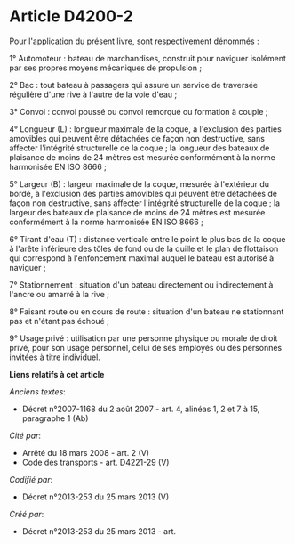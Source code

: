 # Article D4200-2

Pour l'application du présent livre, sont respectivement dénommés :

1° Automoteur : bateau de marchandises, construit pour naviguer isolément par ses propres moyens mécaniques de propulsion ;

2° Bac : tout bateau à passagers qui assure un service de traversée régulière d'une rive à l'autre de la voie d'eau ;

3° Convoi : convoi poussé ou convoi remorqué ou formation à couple ;

4° Longueur (L) : longueur maximale de la coque, à l'exclusion des parties amovibles qui peuvent être détachées de façon non
destructive, sans affecter l'intégrité structurelle de la coque ; la longueur des bateaux de plaisance de moins de 24 mètres
est mesurée conformément à la norme harmonisée EN ISO 8666 ;

5° Largeur (B) : largeur maximale de la coque, mesurée à l'extérieur du bordé, à l'exclusion des parties amovibles qui
peuvent être détachées de façon non destructive, sans affecter l'intégrité structurelle de la coque ; la largeur des bateaux
de plaisance de moins de 24 mètres est mesurée conformément à la norme harmonisée EN ISO 8666 ;

6° Tirant d'eau (T) : distance verticale entre le point le plus bas de la coque à l'arête inférieure des tôles de fond ou de
la quille et le plan de flottaison qui correspond à l'enfoncement maximal auquel le bateau est autorisé à naviguer ;

7° Stationnement : situation d'un bateau directement ou indirectement à l'ancre ou amarré à la rive ;

8° Faisant route ou en cours de route : situation d'un bateau ne stationnant pas et n'étant pas échoué ;

9° Usage privé : utilisation par une personne physique ou morale de droit privé, pour son usage personnel, celui de ses
employés ou des personnes invitées à titre individuel.

**Liens relatifs à cet article**

_Anciens textes_:

  - Décret n°2007-1168 du 2 août 2007 - art. 4, alinéas 1, 2 et 7 à 15, paragraphe 1 (Ab)

_Cité par_:

  - Arrêté du 18 mars 2008 - art. 2 (V)
  - Code des transports - art. D4221-29 (V)

_Codifié par_:

  - Décret n°2013-253 du 25 mars 2013 (V)

_Créé par_:

  - Décret n°2013-253 du 25 mars 2013 - art.
